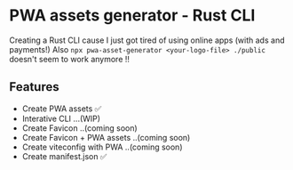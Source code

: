 # PWA assets generator - Rust CLI

Creating a Rust CLI cause I just got tired of using online apps (with ads and payments!)
Also `npx pwa-asset-generator <your-logo-file> ./public` doesn't seem to work anymore !!

## Features
- Create PWA assets ✅
- Interative CLI ...(WIP)
- Create Favicon ..(coming soon)
- Create Favicon + PWA assets ..(coming soon)
- Create viteconfig with PWA ..(coming soon)
- Create manifest.json ✅



